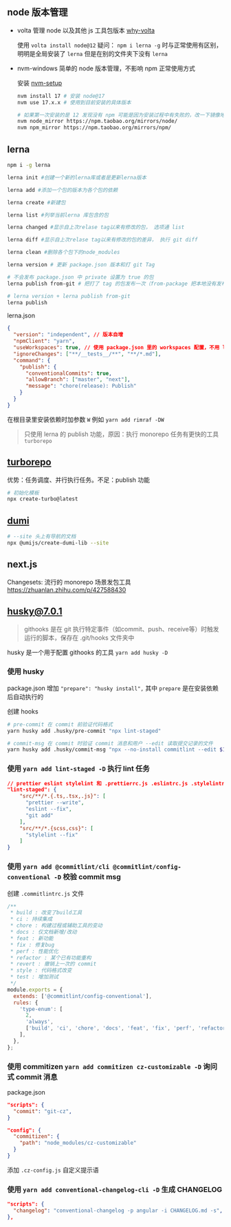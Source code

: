 ## node 版本管理

- volta 管理 node 以及其他 js 工具包版本 [why-volta](https://docs.volta.sh/guide/#why-volta)

  使用 `volta install node@12` 疑问： `npm i lerna -g` 时与正常使用有区别，明明是全局安装了 `lerna` 但是在别的文件夹下没有 `lerna`

- nvm-windows 简单的 node 版本管理，不影响 npm 正常使用方式

  安装 [nvm-setup](https://github.com/coreybutler/nvm-windows/releases/download/1.1.9/nvm-setup.zip)

  ```bash
  nvm install 17 # 安装 node@17
  nvm use 17.x.x # 使用到目前安装的具体版本

  # 如果第一次安装的是 12 发现没有 npm 可能是因为安装过程中有失败的，改一下镜像地址
  nvm node_mirror https://npm.taobao.org/mirrors/node/
  nvm npm_mirror https://npm.taobao.org/mirrors/npm/
  ```

## lerna

```bash
npm i -g lerna

lerna init #创建一个新的lerna库或者是更新lerna版本

lerna add #添加一个包的版本为各个包的依赖

lerna create #新建包

lerna list #列举当前lerna 库包含的包

lerna changed #显示自上次relase tag以来有修改的包， 选项通 list

lerna diff #显示自上次relase tag以来有修改的包的差异， 执行 git diff

lerna clean #删除各个包下的node_modules

lerna version # 更新 package.json 版本和打 git Tag

# 不会发布 package.json 中 private 设置为 true 的包
lerna publish from-git # 把打了 tag 的包发布一次（from-package 把本地没有发布的包发布一次）

# lerna version + lerna publish from-git
lerna publish
```

lerna.json

```json
{
  "version": "independent", // 版本自增
  "npmClient": "yarn",
  "useWorkspaces": true, // 使用 package.json 里的 workspaces 配置，不用 lerna 里的 packages
  "ignoreChanges": ["**/__tests__/**", "**/*.md"],
  "command": {
    "publish": {
      "conventionalCommits": true,
      "allowBranch": ["master", "next"],
      "message": "chore(release): Publish"
    }
  }
}
```

在根目录里安装依赖时加参数 `W` 例如 `yarn add rimraf -DW`

> 只使用 lerna 的 publish 功能，原因：执行 monorepo 任务有更快的工具 `turborepo`

## [turborepo](https://turborepo.org/docs/getting-started)

优势：任务调度、并行执行任务。不足：publish 功能

```bash
# 初始化模板
npx create-turbo@latest

```

## [dumi](https://d.umijs.org/zh-CN/guide)

```bash
# --site 头上有导航的文档
npx @umijs/create-dumi-lib --site
```

## next.js

Changesets: 流行的 monorepo 场景发包工具 https://zhuanlan.zhihu.com/p/427588430

## husky@7.0.1

> githooks 是在 git 执行特定事件（如commit、push、receive等）时触发运行的脚本，保存在 .git/hooks 文件夹中

husky 是一个用于配置 githooks 的工具 `yarn add husky -D`

### 使用 husky

package.json 增加 `"prepare": "husky install",` 其中 `prepare` 是在安装依赖后自动执行的

创建 hooks

```bash
# pre-commit 在 commit 前验证代码格式
yarn husky add .husky/pre-commit "npx lint-staged"

# commit-msg 在 commit 时验证 commit 消息和用户 --edit 读取提交记录的文件
yarn husky add .husky/commit-msg "npx --no-install commitlint --edit $1"
```

### 使用 `yarn add lint-staged -D` 执行 lint 任务

```json
// prettier eslint stylelint 和 .prettierrc.js .eslintrc.js .stylelintrc.js
"lint-staged": {
    "src/**/*.{.ts,.tsx,.js}": [
      "prettier --write",
      "eslint --fix",
      "git add"
    ],
    "src/**/*.{scss,css}": [
      "stylelint --fix"
    ]
}
```

### 使用 `yarn add @commitlint/cli @commitlint/config-conventional -D` 校验 commit msg

创建 `.commitlintrc.js` 文件

```js
/**
 * build : 改变了build工具
 * ci : 持续集成
 * chore : 构建过程或辅助工具的变动
 * docs : 仅文档新增/改动
 * feat : 新功能
 * fix : 修复bug
 * perf : 性能优化
 * refactor : 某个已有功能重构
 * revert : 撤销上一次的 commit
 * style : 代码格式改变
 * test : 增加测试
 */
module.exports = {
  extends: ['@commitlint/config-conventional'],
  rules: {
    'type-enum': [
      2,
      'always',
      ['build', 'ci', 'chore', 'docs', 'feat', 'fix', 'perf', 'refactor', 'revert', 'style', 'test'],
    ],
  },
};
```

### 使用 commitizen `yarn add commitizen cz-customizable -D` 询问式 commit 消息

package.json

```json
"scripts": {
  "commit": "git-cz",
}

"config": {
  "commitizen": {
    "path": "node_modules/cz-customizable"
  }
}
```

添加 `.cz-config.js` 自定义提示语

### 使用 `yarn add conventional-changelog-cli -D` 生成 CHANGELOG

```json
"scripts": {
  "changelog": "conventional-changelog -p angular -i CHANGELOG.md -s",
},
```
